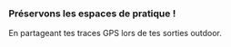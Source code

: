 ### Préservons les espaces de pratique !

En partageant tes traces GPS lors de tes sorties outdoor.
